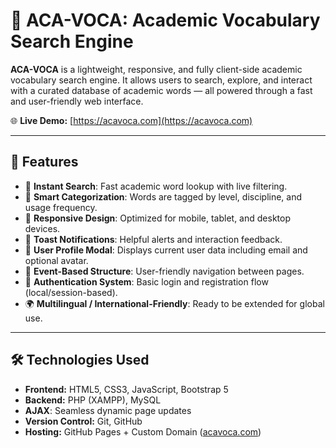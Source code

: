 # 📘 ACA-VOCA: Academic Vocabulary Search Engine

**ACA-VOCA** is a lightweight, responsive, and fully client-side academic vocabulary search engine. It allows users to search, explore, and interact with a curated database of academic words — all powered through a fast and user-friendly web interface.

🌐 **Live Demo:** [https://acavoca.com](https://acavoca.com)

---

## 🚀 Features

- 🔎 **Instant Search**: Fast academic word lookup with live filtering.
- 🧠 **Smart Categorization**: Words are tagged by level, discipline, and usage frequency.
- 📱 **Responsive Design**: Optimized for mobile, tablet, and desktop devices.
- 🔔 **Toast Notifications**: Helpful alerts and interaction feedback.
- 👤 **User Profile Modal**: Displays current user data including email and optional avatar.
- 📂 **Event-Based Structure**: User-friendly navigation between pages.
- 🔐 **Authentication System**: Basic login and registration flow (local/session-based).
- 🌍 **Multilingual / International-Friendly**: Ready to be extended for global use.

---

## 🛠️ Technologies Used

- **Frontend:** HTML5, CSS3, JavaScript, Bootstrap 5
- **Backend:** PHP (XAMPP), MySQL
- **AJAX**: Seamless dynamic page updates
- **Version Control:** Git, GitHub
- **Hosting:** GitHub Pages + Custom Domain ([acavoca.com](https://acavoca.com))
